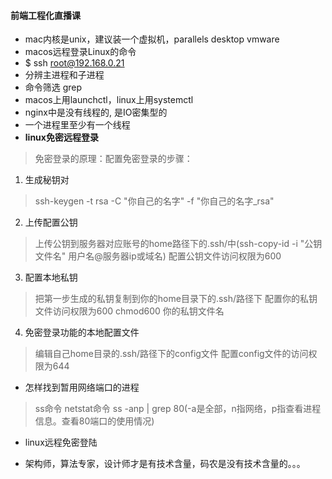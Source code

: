 #### 前端工程化直播课
* mac内核是unix，建议装一个虚拟机，parallels desktop   vmware
* macos远程登录Linux的命令
* $ ssh root@192.168.0.21
* 分辨主进程和子进程
* 命令筛选 grep
* macos上用launchctl，linux上用systemctl
* nginx中是没有线程的, 是IO密集型的
* 一个进程里至少有一个线程
* **linux免密远程登录**
> 免密登录的原理：配置免密登录的步骤：
1. 生成秘钥对
> ssh-keygen -t  rsa -C "你自己的名字" -f "你自己的名字_rsa"
2. 上传配置公钥
> 上传公钥到服务器对应账号的home路径下的.ssh/中(ssh-copy-id -i "公钥文件名" 用户名@服务器ip或域名)
> 配置公钥文件访问权限为600
3. 配置本地私钥
> 把第一步生成的私钥复制到你的home目录下的.ssh/路径下
> 配置你的私钥文件访问权限为600
> chmod600 你的私钥文件名
4. 免密登录功能的本地配置文件
> 编辑自己home目录的.ssh/路径下的config文件
> 配置config文件的访问权限为644

* 怎样找到暂用网络端口的进程
> ss命令 netstat命令
> ss -anp | grep 80(-a是全部，n指网络，p指查看进程信息。查看80端口的使用情况)

* linux远程免密登陆

* 架构师，算法专家，设计师才是有技术含量，码农是没有技术含量的。。。